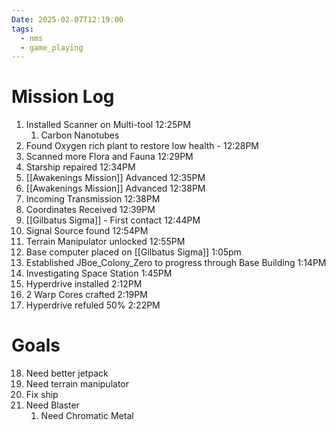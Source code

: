```yaml
---
Date: 2025-02-07T12:19:00
tags:
  - nms
  - game_playing
---
```

# Mission Log
1. Installed Scanner on Multi-tool 12:25PM
	1. Carbon Nanotubes
2. Found Oxygen rich plant to restore low health - 12:28PM
3. Scanned more Flora and Fauna 12:29PM
4. Starship repaired 12:34PM
5. [[Awakenings Mission]] Advanced 12:35PM
6. [[Awakenings Mission]] Advanced 12:38PM
7. Incoming Transmission 12:38PM
8. Coordinates Received 12:39PM
9. [[Gilbatus Sigma]] - First contact 12:44PM
10. Signal Source found 12:54PM
11. Terrain Manipulator unlocked 12:55PM
12. Base computer placed on [[Gilbatus Sigma]] 1:05pm
13. Established JBoe_Colony_Zero to progress through Base Building 1:14PM
14. Investigating Space Station 1:45PM
15. Hyperdrive installed 2:12PM
16. 2 Warp Cores crafted 2:19PM
17. Hyperdrive refuled 50% 2:22PM




# Goals
18. Need better jetpack
19. Need terrain manipulator
20. Fix ship
21. Need Blaster
	1. Need Chromatic Metal